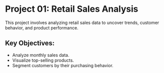 # Project 01: Retail Sales Analysis

This project involves analyzing retail sales data to uncover trends, customer behavior, and product performance.

## Key Objectives:
- Analyze monthly sales data.
- Visualize top-selling products.
- Segment customers by their purchasing behavior.
